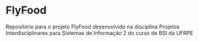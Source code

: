 # FlyFood
 Repositório para o projeto FlyFood desenvolvido na disciplina Projetos Interdisciplinares para Sistemas de Informação 2 do curso de BSI da UFRPE
